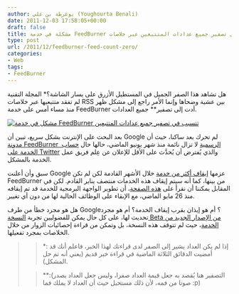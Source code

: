 ```yaml
---
author: يوغرطة بن علي (Youghourta Benali)
date: 2011-12-03 17:58:05+00:00
draft: false
title: مشكلة في خدمة FeedBurner تتسبب في تصفير جميع عدادات المتتبعين عبر خلاصات RSS
type: post
url: /2011/12/feedburner-feed-count-zero/
categories:
- Web
tags:
- FeedBurner
---
```


هل تشاهد هذا الصفر الجميل في المستطيل الأزرق على يسار الشاشة؟* المجلة التقنية لم تفقد متتبعيها عبر خلاصات RSS بين عشية وضحاها وإنما الأمر راجع إلى مشكل ظهر منذ مساء أمس على خدمة FeedBurner أدت إلى تصفير** جميع العدادات.




[![مشكل في خدمة FeedBurner تتسبب في تصفير جميع عدادات المتتبعين](http://www.it-scoop.com/wp-content/uploads/2011/12/feedburner.jpg)
](http://www.it-scoop.com/wp-content/uploads/2011/12/feedburner.jpg)




بعد البحث على الإنترنت بشكل سريع، تبين أن Google لم تحرك بعد ساكنا، حيث أن [مدونة FeedBurner  الرسمية](http://feedburnerstatus.blogspot.com/) لا تزال نائمة منذ شهر يونيو الماضي، حالها حال [حساب الخدمة على Twitter](important:%20The%20Google%20Feedburner%20APIs%20has%20been%20officially%20deprecated%20as%20of%20May%2026,%202011%20to%20reflect%20that%20they%27re%20no%20longer%20undergoing%20active%20development%20and%20experimentation,%20which%20is%20the%20hallmark%20of%20APIs%20in%20the%20Code%20Labs%20program.%20However,%20we%20have%20no%20current%20plans%20to%20remove%20existing%20functionality.) والذي يُفترض أن يُحدَّث على الأقل للإعلان عن عِلم فريق عمل الخدمة بالمشكل.




سبق وأن أعلنت Google عزمها [إيقاف أكثر من خدمة](http://googleblog.blogspot.com/2011/10/fall-sweep.html) خلال الأشهر القادمة لكن لم تكن FeedBurner من بينها، كما أنه سيتم إيقاف هذه الخدمات منتصف يناير القادم. لكن في المقابل يمكننا أن نقرأ على [هذه الصفحة](http://code.google.com/intl/fr/apis/feedburner/)، أن تطوير الواجهة البرمجية للخدمة قد تم إيقافه منذ 26 مايو الماضي، مع الإبقاء على الوظائف الحالية لها من دون أي تغيير.




هل هو مجرد خطأ من طرف Google؟ أم هو إيذان بقرب إيقاف الخدمة؟ أم هو مجرد تحديث لها، على كل حال يمكن للفضوليين تجربة [النسخة Beta من الإصدار الجديد من الخدمة](http://feedburner.google.com/gfb/)، حيث لم تتوقف هذه النسخة، بل وتمكن من قراءة إحصائيات الزوار من خلال الخلاصات بمجرد تفعيلها.





<blockquote>

> 
> *: إذا لم يكن العداد يشير إلى الصفر لدى قراءتك لهذا الخبر، فاعلم أنك قد أمضيت الدقائق الثلاثة الماضية في قراءة خبر قديم (يعني أنه تم حل المشكل).
> 
> 

> 
> **:(التصفير هنا يُقصد به جعل قيمة العداد صفرا، وليس جعل العداد يصدر صوتا من فمه، لأن ذلك مستحيل حيث أن العداد لا يملك فما :p)
> 
> 
</blockquote>



